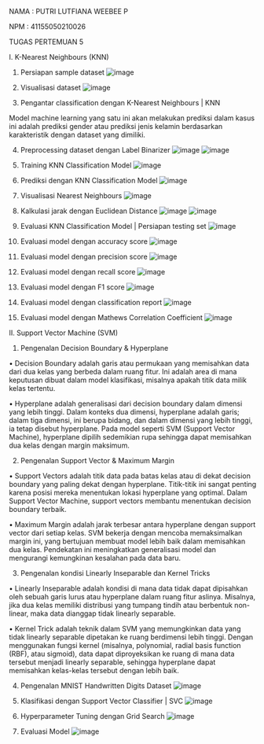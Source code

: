 NAMA		: PUTRI LUTFIANA WEEBEE P

NPM		  : 41155050210026

TUGAS PERTEMUAN 5


I.	K-Nearest Neighbours (KNN)


1.	Persiapan sample dataset
 ![image](https://github.com/user-attachments/assets/288836be-10a1-4da4-8894-d317b4ad9de7)


2.	Visualisasi dataset
 ![image](https://github.com/user-attachments/assets/1b615d40-b357-4b12-9d8c-f852c6b1e1e7)


3.	Pengantar classification dengan K-Nearest Neighbours | KNN

Model machine learning yang satu ini akan melakukan prediksi dalam kasus ini adalah prediksi gender atau prediksi jenis kelamin berdasarkan karakteristik dengan dataset yang dimiliki.






4.	Preprocessing dataset dengan Label Binarizer
 ![image](https://github.com/user-attachments/assets/4649190c-a485-41a5-99a5-e963ad26b79f)
![image](https://github.com/user-attachments/assets/ea4898f1-755e-42f0-9a2e-099ecc552e19)

 

5.	Training KNN Classification Model
 ![image](https://github.com/user-attachments/assets/b0705281-4c4e-4077-b1f3-58de9bb14cfc)


6.	Prediksi dengan KNN Classification Model
 ![image](https://github.com/user-attachments/assets/38a19847-4d52-4244-875c-f6b3a57233b0)



7.	Visualisasi Nearest Neighbours
 ![image](https://github.com/user-attachments/assets/7b105d18-13d4-4387-b254-22b9b3023fbf)



8.	Kalkulasi jarak dengan Euclidean Distance
 ![image](https://github.com/user-attachments/assets/45145076-8f1b-41e2-ae45-980186d6a249)
![image](https://github.com/user-attachments/assets/992d245d-b70f-43f8-8169-22443c2ff193)

 


9.	Evaluasi KNN Classification Model | Persiapan testing set
 ![image](https://github.com/user-attachments/assets/f6e43871-f218-4270-b931-f18e15d576eb)



10.	Evaluasi model dengan accuracy score
 ![image](https://github.com/user-attachments/assets/3fa518fa-25a8-42ec-8d82-c9315200139c)



11.	Evaluasi model dengan precision score
 ![image](https://github.com/user-attachments/assets/edfba7fa-d3c1-4571-9df2-a6671250afb5)



12.	Evaluasi model dengan recall score
 ![image](https://github.com/user-attachments/assets/258d4ab2-99e9-420b-ac98-93d6f05b2c54)



13.	Evaluasi model dengan F1 score
 ![image](https://github.com/user-attachments/assets/79014296-f0ec-4700-8fe0-f05ff135d241)



14.	Evaluasi model dengan classification report
 ![image](https://github.com/user-attachments/assets/c1e573bd-cf2d-45f7-b744-b95518f02ee6)



15.	Evaluasi model dengan Mathews Correlation Coefficient
 ![image](https://github.com/user-attachments/assets/66c1082c-ef0f-424f-9ff7-d11864186cc9)



II.	Support Vector Machine (SVM)

1.	Pengenalan Decision Boundary & Hyperplane

•	Decision Boundary adalah garis atau permukaan yang memisahkan data dari dua kelas yang berbeda dalam ruang fitur. Ini adalah area di mana keputusan dibuat dalam model klasifikasi, misalnya apakah titik data milik kelas tertentu.

•	Hyperplane adalah generalisasi dari decision boundary dalam dimensi yang lebih tinggi. Dalam konteks dua dimensi, hyperplane adalah garis; dalam tiga dimensi, ini berupa bidang, dan dalam dimensi yang lebih tinggi, ia tetap disebut hyperplane. Pada model seperti SVM (Support Vector Machine), hyperplane dipilih sedemikian rupa sehingga dapat memisahkan dua kelas dengan margin maksimum.

2.	Pengenalan Support Vector & Maximum Margin

•	Support Vectors adalah titik data pada batas kelas atau di dekat decision boundary yang paling dekat dengan hyperplane. Titik-titik ini sangat penting karena posisi mereka menentukan lokasi hyperplane yang optimal. Dalam Support Vector Machine, support vectors membantu menentukan decision boundary terbaik.

•	Maximum Margin adalah jarak terbesar antara hyperplane dengan support vector dari setiap kelas. SVM bekerja dengan mencoba memaksimalkan margin ini, yang bertujuan membuat model lebih baik dalam memisahkan dua kelas. Pendekatan ini meningkatkan generalisasi model dan mengurangi kemungkinan kesalahan pada data baru.

3.	Pengenalan kondisi Linearly Inseparable dan Kernel Tricks

•	Linearly Inseparable adalah kondisi di mana data tidak dapat dipisahkan oleh sebuah garis lurus atau hyperplane dalam ruang fitur aslinya. Misalnya, jika dua kelas memiliki distribusi yang tumpang tindih atau berbentuk non-linear, maka data dianggap tidak linearly separable.

•	Kernel Trick adalah teknik dalam SVM yang memungkinkan data yang tidak linearly separable dipetakan ke ruang berdimensi lebih tinggi. Dengan menggunakan fungsi kernel (misalnya, polynomial, radial basis function (RBF), atau sigmoid), data dapat diproyeksikan ke ruang di mana data tersebut menjadi linearly separable, sehingga hyperplane dapat memisahkan kelas-kelas tersebut dengan lebih baik.


4.	Pengenalan MNIST Handwritten Digits Dataset
 ![image](https://github.com/user-attachments/assets/1447eca5-516a-4c8b-a17f-0d4b844cc070)


5.	Klasifikasi dengan Support Vector Classifier | SVC
![image](https://github.com/user-attachments/assets/c427f367-e43e-4e27-8eea-d1a70c912464)

 
6.	Hyperparameter Tuning dengan Grid Search
 ![image](https://github.com/user-attachments/assets/ce29404e-0cfc-4d37-b1e4-eb92e4e7a71b)


7.	Evaluasi Model
 ![image](https://github.com/user-attachments/assets/a194f424-882d-4626-8e47-ecef58715bff)

